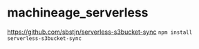 # machineage_serverless

https://github.com/sbstjn/serverless-s3bucket-sync
`npm install serverless-s3bucket-sync`